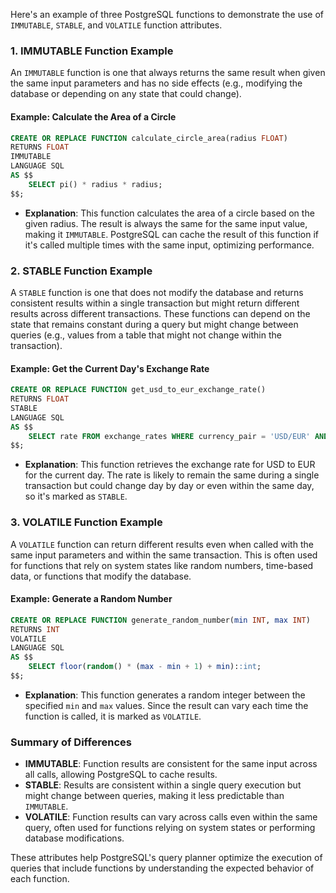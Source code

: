 Here's an example of three PostgreSQL functions to demonstrate the use of `IMMUTABLE`, `STABLE`, and `VOLATILE` function attributes.

### 1. **IMMUTABLE Function Example**

An `IMMUTABLE` function is one that always returns the same result when given the same input parameters and has no side effects (e.g., modifying the database or depending on any state that could change).

#### Example: Calculate the Area of a Circle

```sql
CREATE OR REPLACE FUNCTION calculate_circle_area(radius FLOAT)
RETURNS FLOAT
IMMUTABLE
LANGUAGE SQL
AS $$
    SELECT pi() * radius * radius;
$$;
```

- **Explanation**: This function calculates the area of a circle based on the given radius. The result is always the same for the same input value, making it `IMMUTABLE`. PostgreSQL can cache the result of this function if it's called multiple times with the same input, optimizing performance.

### 2. **STABLE Function Example**

A `STABLE` function is one that does not modify the database and returns consistent results within a single transaction but might return different results across different transactions. These functions can depend on the state that remains constant during a query but might change between queries (e.g., values from a table that might not change within the transaction).

#### Example: Get the Current Day's Exchange Rate

```sql
CREATE OR REPLACE FUNCTION get_usd_to_eur_exchange_rate()
RETURNS FLOAT
STABLE
LANGUAGE SQL
AS $$
    SELECT rate FROM exchange_rates WHERE currency_pair = 'USD/EUR' AND rate_date = CURRENT_DATE;
$$;
```

- **Explanation**: This function retrieves the exchange rate for USD to EUR for the current day. The rate is likely to remain the same during a single transaction but could change day by day or even within the same day, so it's marked as `STABLE`.

### 3. **VOLATILE Function Example**

A `VOLATILE` function can return different results even when called with the same input parameters and within the same transaction. This is often used for functions that rely on system states like random numbers, time-based data, or functions that modify the database.

#### Example: Generate a Random Number

```sql
CREATE OR REPLACE FUNCTION generate_random_number(min INT, max INT)
RETURNS INT
VOLATILE
LANGUAGE SQL
AS $$
    SELECT floor(random() * (max - min + 1) + min)::int;
$$;
```

- **Explanation**: This function generates a random integer between the specified `min` and `max` values. Since the result can vary each time the function is called, it is marked as `VOLATILE`.

### **Summary of Differences**

- **IMMUTABLE**: Function results are consistent for the same input across all calls, allowing PostgreSQL to cache results.
- **STABLE**: Results are consistent within a single query execution but might change between queries, making it less predictable than `IMMUTABLE`.
- **VOLATILE**: Function results can vary across calls even within the same query, often used for functions relying on system states or performing database modifications.

These attributes help PostgreSQL's query planner optimize the execution of queries that include functions by understanding the expected behavior of each function.